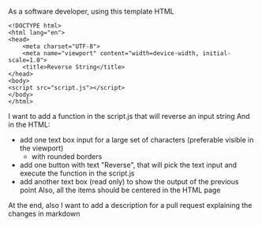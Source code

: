 As a software developer, using this template HTML
```
<!DOCTYPE html>
<html lang="en">
<head>
    <meta charset="UTF-8">
    <meta name="viewport" content="width=device-width, initial-scale=1.0">
    <title>Reverse String</title>    
</head>
<body>
<script src="script.js"></script>
</body>
</html>
```

I want to add a function in the script.js that will reverse an input string
And in the HTML:
- add one text box input for a large set of characters (preferable visible in the viewport)
  - with rounded borders
- add one button with text "Reverse", that will pick the text input and execute the function in the script.js
- add another text box (read only) to show the output of the previous point
Also, all the items should be centered in the HTML page

At the end, also I want to add a description for a pull request explaining the changes in markdown
